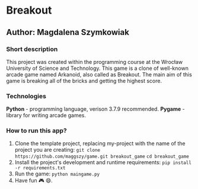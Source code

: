# Breakout
## Author: Magdalena Szymkowiak

### Short description
This project was created within the programming course at the Wrocław University of Science and Technology.
This game is a clone of well-known arcade game named Arkanoid, also called as Breakout. The main aim of this game is breaking all of the bricks and getting the highest score. 

### Technologies
**Python** - programming language, verison 3.7.9 recommended. 
**Pygame** - library for writing arcade games.

### How to run this app?
1. Clone the template project, replacing my-project with the name of the project you are creating: 
`git clone  https://github.com/maggszy/game.git breakout_game`
`cd breakout_game `
2. Install the project's development and runtime requirements:
`pip install -r requirements.txt`
3. Run the game:
`python maingame.py`
4. Have fun :video_game: :smile:.